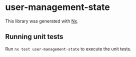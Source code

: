 # user-management-state

This library was generated with [Nx](https://nx.dev).

## Running unit tests

Run `nx test user-management-state` to execute the unit tests.
